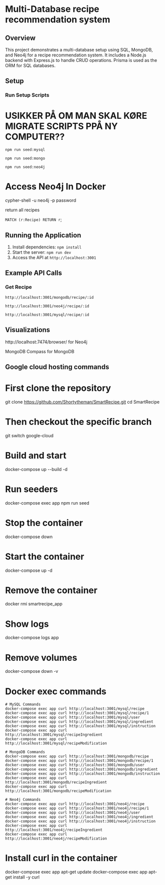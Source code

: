 # Multi-Database recipe recommendation system

## Overview

This project demonstrates a multi-database setup using SQL, MongoDB, and Neo4j for a recipe recommendation system. It includes a Node.js backend with Express.js to handle CRUD operations. Prisma is used as the ORM for SQL databases.

## Setup

### Run Setup Scripts

# USIKKER PÅ OM MAN SKAL KØRE MIGRATE SCRIPTS PPÅ NY COMPUTER??

`npm run seed:mysql`

`npm run seed:mongo`

`npm run seed:neo4j`

# Access Neo4j In Docker
cypher-shell -u neo4j -p password

return all recipes

`MATCH (r:Recipe) RETURN r`;
## Running the Application

1. Install dependencies: `npm install`
2. Start the server: `npm run dev`
3. Access the API at `http://localhost:3001`

## Example API Calls

### Get Recipe
`http://localhost:3001/mongodb/recipe/:id`

`http://localhost:3001/neo4j/recipe/:id`

`http://localhost:3001/mysql/recipe/:id`


## Visualizations

http://localhost:7474/browser/ for Neo4j

MongoDB Compass for MongoDB

## Google cloud hosting commands

# First clone the repository
git clone https://github.com/Shortytheman/SmartRecipe.git
cd SmartRecipe

# Then checkout the specific branch
git switch google-cloud

# Build and start
docker-compose up --build -d

# Run seeders
docker-compose exec app npm run seed

# Stop the container
docker-compose down

# Start the container
docker-compose up -d

# Remove the container
docker rmi smartrecipe_app

# Show logs
docker-compose logs app

# Remove volumes
docker-compose down -v


# Docker exec commands

```
# MySQL Commands
docker-compose exec app curl http://localhost:3001/mysql/recipe
docker-compose exec app curl http://localhost:3001/mysql/recipe/1
docker-compose exec app curl http://localhost:3001/mysql/user
docker-compose exec app curl http://localhost:3001/mysql/ingredient
docker-compose exec app curl http://localhost:3001/mysql/instruction
docker-compose exec app curl http://localhost:3001/mysql/recipeIngredient
docker-compose exec app curl http://localhost:3001/mysql/recipeModification

# MongoDB Commands
docker-compose exec app curl http://localhost:3001/mongodb/recipe
docker-compose exec app curl http://localhost:3001/mongodb/recipe/1
docker-compose exec app curl http://localhost:3001/mongodb/user
docker-compose exec app curl http://localhost:3001/mongodb/ingredient
docker-compose exec app curl http://localhost:3001/mongodb/instruction
docker-compose exec app curl http://localhost:3001/mongodb/recipeIngredient
docker-compose exec app curl http://localhost:3001/mongodb/recipeModification

# Neo4j Commands
docker-compose exec app curl http://localhost:3001/neo4j/recipe
docker-compose exec app curl http://localhost:3001/neo4j/recipe/1
docker-compose exec app curl http://localhost:3001/neo4j/user
docker-compose exec app curl http://localhost:3001/neo4j/ingredient
docker-compose exec app curl http://localhost:3001/neo4j/instruction
docker-compose exec app curl http://localhost:3001/neo4j/recipeIngredient
docker-compose exec app curl http://localhost:3001/neo4j/recipeModification
```

# Install curl in the container
docker-compose exec app apt-get update
docker-compose exec app apt-get install -y curl


